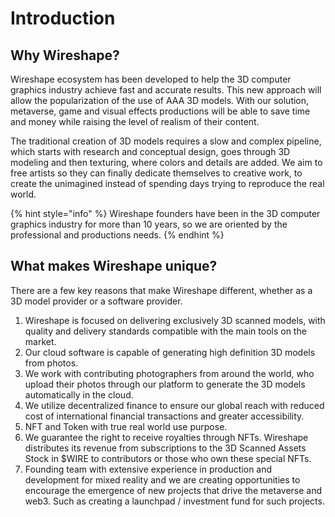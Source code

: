 # Introduction

## Why Wireshape?

Wireshape ecosystem has been developed to help the 3D computer graphics industry achieve fast and accurate results. This new approach will allow the popularization of the use of AAA 3D models. With our solution, metaverse, game and visual effects productions will be able to save time and money while raising the level of realism of their content.

The traditional creation of 3D models requires a slow and complex pipeline, which starts with research and conceptual design, goes through 3D modeling and then texturing, where colors and details are added. We aim to free artists so they can finally dedicate themselves to creative work, to create the unimagined instead of spending days trying to reproduce the real world.

{% hint style="info" %}
Wireshape founders have been in the 3D computer graphics industry for more than 10 years, so we are oriented by the professional and productions needs.
{% endhint %}

## What makes Wireshape unique?

There are a few key reasons that make Wireshape different, whether as a 3D model provider or a software provider.

1. Wireshape is focused on delivering exclusively 3D scanned models, with quality and delivery standards compatible with the main tools on the market.
2. Our cloud software is capable of generating high definition 3D models from photos.
3. We work with contributing photographers from around the world, who upload their photos through our platform to generate the 3D models automatically in the cloud.
4. We utilize decentralized finance to ensure our global reach with reduced cost of international financial transactions and greater accessibility.
5. NFT and Token with true real world use purpose.
6. We guarantee the right to receive royalties through NFTs. Wireshape distributes its revenue from subscriptions to the 3D Scanned Assets Stock in $WIRE to contributors or those who own these special NFTs.
7. Founding team with extensive experience in production and development for mixed reality and we are creating opportunities to encourage the emergence of new projects that drive the metaverse and web3. Such as creating a launchpad / investment fund for such projects.
